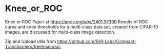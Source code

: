 # Knee_or_ROC
Knee or ROC Paper at https://arxiv.org/abs/2401.07390
Results of ROC curve and knee thresholds for a multi-class data set, created from CIFAR-10 images, are discussed for multi-class image detection.

Zip and Upload utils from
https://github.com/SHI-Labs/Compact-Transformers/tree/main/src
